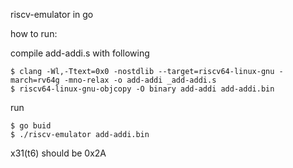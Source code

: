 riscv-emulator in go

how to run:

compile add-addi.s with following
```shell
$ clang -Wl,-Ttext=0x0 -nostdlib --target=riscv64-linux-gnu -march=rv64g -mno-relax -o add-addi _add-addi.s
$ riscv64-linux-gnu-objcopy -O binary add-addi add-addi.bin
```

run
```shell
$ go buid
$ ./riscv-emulator add-addi.bin
```

x31(t6) should be 0x2A